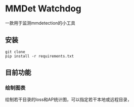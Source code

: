 # MMDet Watchdog
一款用于监测mmdetection的小工具

## 安装
```
git clone 
pip install -r requirements.txt
```

## 目前功能

### 绘制图表
绘制若干目录的loss和AP统计图，可以指定若干本地或远程目录，
